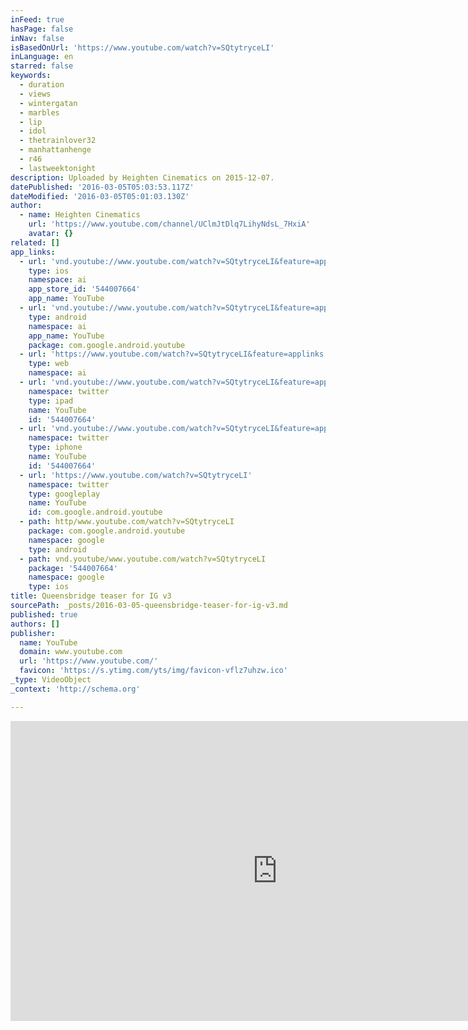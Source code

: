 ```yaml
---
inFeed: true
hasPage: false
inNav: false
isBasedOnUrl: 'https://www.youtube.com/watch?v=SQtytryceLI'
inLanguage: en
starred: false
keywords:
  - duration
  - views
  - wintergatan
  - marbles
  - lip
  - idol
  - thetrainlover32
  - manhattanhenge
  - r46
  - lastweektonight
description: Uploaded by Heighten Cinematics on 2015-12-07.
datePublished: '2016-03-05T05:03:53.117Z'
dateModified: '2016-03-05T05:01:03.130Z'
author:
  - name: Heighten Cinematics
    url: 'https://www.youtube.com/channel/UClmJtDlq7LihyNdsL_7HxiA'
    avatar: {}
related: []
app_links:
  - url: 'vnd.youtube://www.youtube.com/watch?v=SQtytryceLI&feature=applinks'
    type: ios
    namespace: ai
    app_store_id: '544007664'
    app_name: YouTube
  - url: 'vnd.youtube://www.youtube.com/watch?v=SQtytryceLI&feature=applinks'
    type: android
    namespace: ai
    app_name: YouTube
    package: com.google.android.youtube
  - url: 'https://www.youtube.com/watch?v=SQtytryceLI&feature=applinks'
    type: web
    namespace: ai
  - url: 'vnd.youtube://www.youtube.com/watch?v=SQtytryceLI&feature=applinks'
    namespace: twitter
    type: ipad
    name: YouTube
    id: '544007664'
  - url: 'vnd.youtube://www.youtube.com/watch?v=SQtytryceLI&feature=applinks'
    namespace: twitter
    type: iphone
    name: YouTube
    id: '544007664'
  - url: 'https://www.youtube.com/watch?v=SQtytryceLI'
    namespace: twitter
    type: googleplay
    name: YouTube
    id: com.google.android.youtube
  - path: http/www.youtube.com/watch?v=SQtytryceLI
    package: com.google.android.youtube
    namespace: google
    type: android
  - path: vnd.youtube/www.youtube.com/watch?v=SQtytryceLI
    package: '544007664'
    namespace: google
    type: ios
title: Queensbridge teaser for IG v3
sourcePath: _posts/2016-03-05-queensbridge-teaser-for-ig-v3.md
published: true
authors: []
publisher:
  name: YouTube
  domain: www.youtube.com
  url: 'https://www.youtube.com/'
  favicon: 'https://s.ytimg.com/yts/img/favicon-vflz7uhzw.ico'
_type: VideoObject
_context: 'http://schema.org'

---
```

<iframe src="https://cdn.embedly.com/widgets/media.html?src=https%3A%2F%2Fwww.youtube.com%2Fembed%2FSQtytryceLI%3Ffeature%3Doembed&amp;url=https%3A%2F%2Fwww.youtube.com%2Fwatch%3Fv%3DSQtytryceLI&amp;image=https%3A%2F%2Fi.ytimg.com%2Fvi%2FSQtytryceLI%2Fhqdefault.jpg&amp;key=b7d04c9b404c499eba89ee7072e1c4f7&amp;type=text%2Fhtml&amp;schema=youtube" width="854" height="480" scrolling="no" frameborder="0" allowfullscreen="allowfullscreen" style=""></iframe>